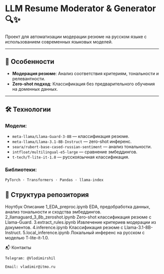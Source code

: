 # LLM Resume Moderator & Generator 🔍✨

Проект для автоматизации модерации резюме на русском языке с использованием современных языковых моделей.

---

## 🌟 **Особенности**
- **Модерация резюме**: Анализ соответствия критериям, тональности и релевантности.
- **Zero-shot подход**: Классификация без предварительного обучения на доменных данных.

---

## 🛠️ **Технологии**
### Модели:
- `meta-llama/Llama-Guard-3-8B` — классификация резюме.
- `meta-llama/Llama-3.1-8B-Instruct` — zero-shot инференс.
- `seara/rubert-base-cased-russian-sentiment` — анализ тональности.
- `intfloat/multilingual-e5-large` — сравнение эмбеддингов.
- `t-tech/T-lite-it-1.0` — русскоязычная классификация.

### Библиотеки:
`PyTorch · Transformers · Pandas · llama-index`

## 📂 Структура репозитория
Ноутбук	Описание
1_EDA_preproc.ipynb	EDA, предобработка данных, анализ тональности и сходства эмбеддингов.
2_llamaguard_3_8b_zeroshot.ipynb	Zero-shot классификация резюме с Llama-Guard.
3.extract_rules.ipynb	Извлечение критериев модерации из документов.
4.inference.ipynb	Классификация резюме с Llama-3.1-8B-Instruct.
5.local_inference.ipynb	Локальный инференс на русском с моделью T-lite-it-1.0.

📬 Контакты

    Telegram: @Vlodimirshil
    
    Email: vladimir@itmo.ru
